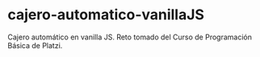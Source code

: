 # cajero-automatico-vanillaJS
Cajero automático en vanilla JS. Reto tomado del Curso de Programación Básica de Platzi.
